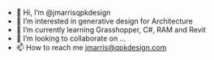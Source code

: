 - 👋 Hi, I’m @jmarrisqpkdesign
- 👀 I’m interested in generative design for Architecture
- 🌱 I’m currently learning Grasshopper, C#, RAM and Revit
- 💞️ I’m looking to collaborate on ...
- 📫 How to reach me jmarris@qpkdesign.com

<!---
jmarrisqpkdesign/jmarrisqpkdesign is a ✨ special ✨ repository because its `README.md` (this file) appears on your GitHub profile.
You can click the Preview link to take a look at your changes.
--->
